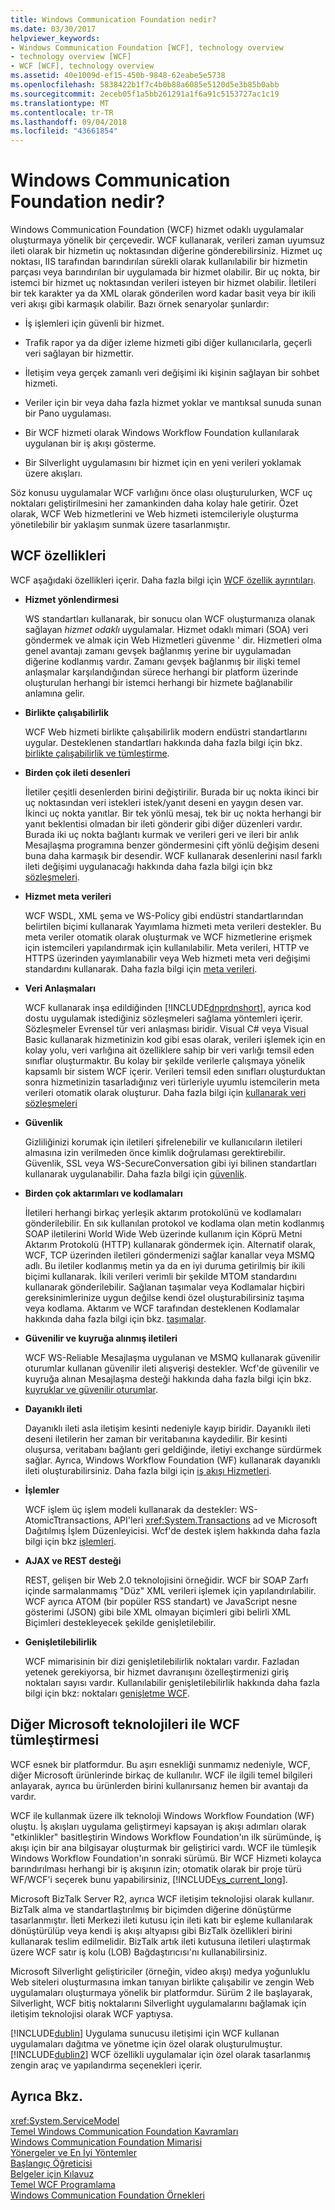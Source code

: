```yaml
---
title: Windows Communication Foundation nedir?
ms.date: 03/30/2017
helpviewer_keywords:
- Windows Communication Foundation [WCF], technology overview
- technology overview [WCF]
- WCF [WCF], technology overview
ms.assetid: 40e1009d-ef15-450b-9848-62eabe5e5738
ms.openlocfilehash: 5838422b1f7c4b0b88a6085e5120d5e3b85b0abb
ms.sourcegitcommit: 2eceb05f1a5bb261291a1f6a91c5153727ac1c19
ms.translationtype: MT
ms.contentlocale: tr-TR
ms.lasthandoff: 09/04/2018
ms.locfileid: "43661854"
---
```

# <a name="what-is-windows-communication-foundation"></a>Windows Communication Foundation nedir?
Windows Communication Foundation (WCF) hizmet odaklı uygulamalar oluşturmaya yönelik bir çerçevedir. WCF kullanarak, verileri zaman uyumsuz ileti olarak bir hizmetin uç noktasından diğerine gönderebilirsiniz. Hizmet uç noktası, IIS tarafından barındırılan sürekli olarak kullanılabilir bir hizmetin parçası veya barındırılan bir uygulamada bir hizmet olabilir. Bir uç nokta, bir istemci bir hizmet uç noktasından verileri isteyen bir hizmet olabilir. İletileri bir tek karakter ya da XML olarak gönderilen word kadar basit veya bir ikili veri akışı gibi karmaşık olabilir. Bazı örnek senaryolar şunlardır:  
  
-   İş işlemleri için güvenli bir hizmet.  
  
-   Trafik rapor ya da diğer izleme hizmeti gibi diğer kullanıcılarla, geçerli veri sağlayan bir hizmettir.  
  
-   İletişim veya gerçek zamanlı veri değişimi iki kişinin sağlayan bir sohbet hizmeti.  
  
-   Veriler için bir veya daha fazla hizmet yoklar ve mantıksal sunuda sunan bir Pano uygulaması.  
  
-   Bir WCF hizmeti olarak Windows Workflow Foundation kullanılarak uygulanan bir iş akışı gösterme.  
  
-   Bir Silverlight uygulamasını bir hizmet için en yeni verileri yoklamak üzere akışları.  
  
 Söz konusu uygulamalar WCF varlığını önce olası oluşturulurken, WCF uç noktaları geliştirilmesini her zamankinden daha kolay hale getirir. Özet olarak, WCF Web hizmetlerini ve Web hizmeti istemcileriyle oluşturma yönetilebilir bir yaklaşım sunmak üzere tasarlanmıştır.  
  
## <a name="features-of-wcf"></a>WCF özellikleri  
 WCF aşağıdaki özellikleri içerir. Daha fazla bilgi için [WCF özellik ayrıntıları](../../../docs/framework/wcf/feature-details/index.md).  
  
-   **Hizmet yönlendirmesi**  
  
     WS standartları kullanarak, bir sonucu olan WCF oluşturmanıza olanak sağlayan *hizmet odaklı* uygulamalar. Hizmet odaklı mimari (SOA) veri göndermek ve almak için Web Hizmetleri güvenme ' dir. Hizmetleri olma genel avantajı zamanı gevşek bağlanmış yerine bir uygulamadan diğerine kodlanmış vardır. Zamanı gevşek bağlanmış bir ilişki temel anlaşmalar karşılandığından sürece herhangi bir platform üzerinde oluşturulan herhangi bir istemci herhangi bir hizmete bağlanabilir anlamına gelir.  
  
-   **Birlikte çalışabilirlik**  
  
     WCF Web hizmeti birlikte çalışabilirlik modern endüstri standartlarını uygular. Desteklenen standartları hakkında daha fazla bilgi için bkz. [birlikte çalışabilirlik ve tümleştirme](../../../docs/framework/wcf/feature-details/interoperability-and-integration.md).  
  
-   **Birden çok ileti desenleri**  
  
     İletiler çeşitli desenlerden birini değiştirilir. Burada bir uç nokta ikinci bir uç noktasından veri istekleri istek/yanıt deseni en yaygın desen var. İkinci uç nokta yanıtlar. Bir tek yönlü mesaj, tek bir uç nokta herhangi bir yanıt beklentisi olmadan bir ileti gönderir gibi diğer düzenleri vardır. Burada iki uç nokta bağlantı kurmak ve verileri geri ve ileri bir anlık Mesajlaşma programına benzer göndermesini çift yönlü değişim deseni buna daha karmaşık bir desendir. WCF kullanarak desenlerini nasıl farklı ileti değişimi uygulanacağı hakkında daha fazla bilgi için bkz [sözleşmeleri](../../../docs/framework/wcf/feature-details/contracts.md).  
  
-   **Hizmet meta verileri**  
  
     WCF WSDL, XML şema ve WS-Policy gibi endüstri standartlarından belirtilen biçimi kullanarak Yayımlama hizmeti meta verileri destekler. Bu meta veriler otomatik olarak oluşturmak ve WCF hizmetlerine erişmek için istemcileri yapılandırmak için kullanılabilir. Meta verileri, HTTP ve HTTPS üzerinden yayımlanabilir veya Web hizmeti meta veri değişimi standardını kullanarak. Daha fazla bilgi için [meta verileri](../../../docs/framework/wcf/feature-details/metadata.md).  
  
-   **Veri Anlaşmaları**  
  
     WCF kullanarak inşa edildiğinden [!INCLUDE[dnprdnshort](../../../includes/dnprdnshort-md.md)], ayrıca kod dostu uygulamak istediğiniz sözleşmeleri sağlama yöntemleri içerir. Sözleşmeler Evrensel tür veri anlaşması biridir. Visual C# veya Visual Basic kullanarak hizmetinizin kod gibi esas olarak, verileri işlemek için en kolay yolu, veri varlığına ait özelliklere sahip bir veri varlığı temsil eden sınıflar oluşturmaktır. Bu kolay bir şekilde verilerle çalışmaya yönelik kapsamlı bir sistem WCF içerir. Verileri temsil eden sınıfları oluşturduktan sonra hizmetinizin tasarladığınız veri türleriyle uyumlu istemcilerin meta verileri otomatik olarak oluşturur. Daha fazla bilgi için [kullanarak veri sözleşmeleri](../../../docs/framework/wcf/feature-details/using-data-contracts.md)  
  
-   **Güvenlik**  
  
     Gizliliğinizi korumak için iletileri şifrelenebilir ve kullanıcıların iletileri almasına izin verilmeden önce kimlik doğrulaması gerektirebilir. Güvenlik, SSL veya WS-SecureConversation gibi iyi bilinen standartları kullanarak uygulanabilir. Daha fazla bilgi için [güvenlik](../../../docs/framework/wcf/feature-details/security.md).  
  
-   **Birden çok aktarımları ve kodlamaları**  
  
     İletileri herhangi birkaç yerleşik aktarım protokolünü ve kodlamaları gönderilebilir. En sık kullanılan protokol ve kodlama olan metin kodlanmış SOAP iletilerini World Wide Web üzerinde kullanım için Köprü Metni Aktarım Protokolü (HTTP) kullanarak göndermek için. Alternatif olarak, WCF, TCP üzerinden iletileri göndermenizi sağlar kanallar veya MSMQ adlı. Bu iletiler kodlanmış metin ya da en iyi duruma getirilmiş bir ikili biçimi kullanarak.  İkili verileri verimli bir şekilde MTOM standardını kullanarak gönderilebilir. Sağlanan taşımalar veya Kodlamalar hiçbiri gereksinimlerinize uygun değilse kendi özel oluşturabilirsiniz taşıma veya kodlama. Aktarım ve WCF tarafından desteklenen Kodlamalar hakkında daha fazla bilgi için bkz. [taşımalar](../../../docs/framework/wcf/feature-details/transports.md).  
  
-   **Güvenilir ve kuyruğa alınmış iletileri**  
  
     WCF WS-Reliable Mesajlaşma uygulanan ve MSMQ kullanarak güvenilir oturumlar kullanan güvenilir ileti alışverişi destekler. Wcf'de güvenilir ve kuyruğa alınan Mesajlaşma desteği hakkında daha fazla bilgi için bkz. [kuyruklar ve güvenilir oturumlar](../../../docs/framework/wcf/feature-details/queues-and-reliable-sessions.md).  
  
-   **Dayanıklı ileti**  
  
     Dayanıklı ileti asla iletişim kesinti nedeniyle kayıp biridir. Dayanıklı ileti deseni iletilerin her zaman bir veritabanına kaydedilir. Bir kesinti oluşursa, veritabanı bağlantı geri geldiğinde, iletiyi exchange sürdürmek sağlar. Ayrıca, Windows Workflow Foundation (WF) kullanarak dayanıklı ileti oluşturabilirsiniz. Daha fazla bilgi için [iş akışı Hizmetleri](../../../docs/framework/wcf/feature-details/workflow-services.md).  
  
-   **İşlemler**  
  
     WCF işlem üç işlem modeli kullanarak da destekler: WS-AtomicTtransactions, API'leri <xref:System.Transactions> ad ve Microsoft Dağıtılmış İşlem Düzenleyicisi. Wcf'de destek işlem hakkında daha fazla bilgi için bkz [işlemleri](../../../docs/framework/wcf/feature-details/transactions-in-wcf.md).  
  
-   **AJAX ve REST desteği**  
  
     REST, gelişen bir Web 2.0 teknolojisini örneğidir. WCF bir SOAP Zarfı içinde sarmalanmamış "Düz" XML verileri işlemek için yapılandırılabilir. WCF ayrıca ATOM (bir popüler RSS standart) ve JavaScript nesne gösterimi (JSON) gibi bile XML olmayan biçimleri gibi belirli XML Biçimleri destekleyecek şekilde genişletilebilir.  
  
-   **Genişletilebilirlik**  
  
     WCF mimarisinin bir dizi genişletilebilirlik noktaları vardır. Fazladan yetenek gerekiyorsa, bir hizmet davranışını özelleştirmenizi giriş noktaları sayısı vardır. Kullanılabilir genişletilebilirlik hakkında daha fazla bilgi için bkz: noktaları [genişletme WCF](../../../docs/framework/wcf/extending/index.md).  
  
## <a name="wcf-integration-with-other-microsoft-technologies"></a>Diğer Microsoft teknolojileri ile WCF tümleştirmesi  
 WCF esnek bir platformdur. Bu aşırı esnekliği sunmamız nedeniyle, WCF, diğer Microsoft ürünlerinde birkaç de kullanılır. WCF ile ilgili temel bilgileri anlayarak, ayrıca bu ürünlerden birini kullanırsanız hemen bir avantajı da vardır.  
  
 WCF ile kullanmak üzere ilk teknoloji Windows Workflow Foundation (WF) oluştu. İş akışları uygulama geliştirmeyi kapsayan iş akışı adımları olarak "etkinlikler" basitleştirin Windows Workflow Foundation'ın ilk sürümünde, iş akışı için bir ana bilgisayar oluşturmak bir geliştirici vardı. WCF ile tümleşik Windows Workflow Foundation'ın sonraki sürümü. Bir WCF Hizmeti kolayca barındırılması herhangi bir iş akışının izin; otomatik olarak bir proje türü WF/WCF'i seçerek bunu yapabilirsiniz, [!INCLUDE[vs_current_long](../../../includes/vs-current-long-md.md)].  
  
 Microsoft BizTalk Server R2, ayrıca WCF iletişim teknolojisi olarak kullanır. BizTalk alma ve standartlaştırılmış bir biçimden diğerine dönüştürme tasarlanmıştır. İleti Merkezi ileti kutusu için ileti katı bir eşleme kullanılarak dönüştürülüp veya kendi iş akışı altyapısı gibi BizTalk özellikleri birini kullanarak teslim edilmelidir. BizTalk artık ileti kutusuna iletileri ulaştırmak üzere WCF satır iş kolu (LOB) Bağdaştırıcısı'nı kullanabilirsiniz.  
  
 Microsoft Silverlight geliştiriciler (örneğin, video akışı) medya yoğunluklu Web siteleri oluşturmasına imkan tanıyan birlikte çalışabilir ve zengin Web uygulamaları oluşturmaya yönelik bir platformdur. Sürüm 2 ile başlayarak, Silverlight, WCF bitiş noktalarını Silverlight uygulamalarını bağlamak için iletişim teknolojisi olarak WCF yaptıysa.  
  
 [!INCLUDE[dublin](../../../includes/dublin-md.md)] Uygulama sunucusu iletişimi için WCF kullanan uygulamaları dağıtma ve yönetme için özel olarak oluşturulmuştur. [!INCLUDE[dublin2](../../../includes/dublin2-md.md)] WCF özellikli uygulamalar için özel olarak tasarlanmış zengin araç ve yapılandırma seçenekleri içerir.  
  
## <a name="see-also"></a>Ayrıca Bkz.  
 <xref:System.ServiceModel>  
 [Temel Windows Communication Foundation Kavramları](../../../docs/framework/wcf/fundamental-concepts.md)  
 [Windows Communication Foundation Mimarisi](../../../docs/framework/wcf/architecture.md)  
 [Yönergeler ve En İyi Yöntemler](../../../docs/framework/wcf/guidelines-and-best-practices.md)  
 [Başlangıç Öğreticisi](../../../docs/framework/wcf/getting-started-tutorial.md)  
 [Belgeler için Kılavuz](../../../docs/framework/wcf/guide-to-the-documentation.md)  
 [Temel WCF Programlama](../../../docs/framework/wcf/basic-wcf-programming.md)  
 [Windows Communication Foundation Örnekleri](https://msdn.microsoft.com/library/8ec9d192-5d81-4f64-bfd3-90c5e5858c91)
